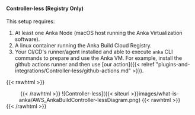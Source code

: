 #### Controller-less (Registry Only)

This setup requires:

1. At least one Anka Node (macOS host running the Anka Virtualization software).
2. A linux container running the Anka Build Cloud Registry.
3. Your CI/CD's runner/agent installed and able to execute `anka` CLI commands to prepare and use the Anka VM. For example, install the github actions runner and then use [our action]({{< relref "plugins-and-integrations/Controller-less/github-actions.md" >}}).

{{< rawhtml >}}<center>{{< /rawhtml >}}
![Controller-less]({{< siteurl >}}images/what-is-anka/AWS_AnkaBuildController-lessDiagram.png)
{{< rawhtml >}}</center>{{< /rawhtml >}}
